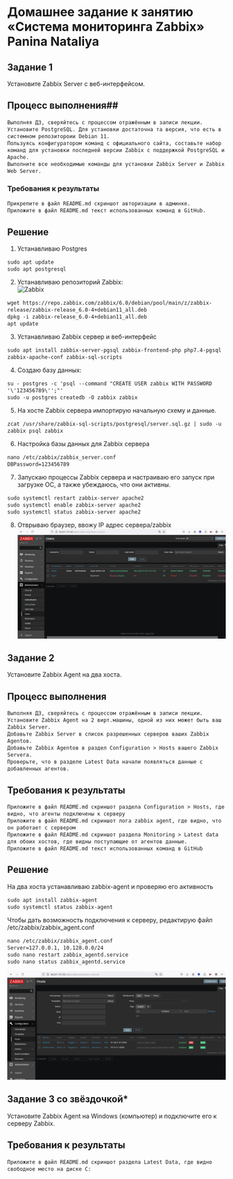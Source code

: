 # Домашнее задание к занятию «Система мониторинга Zabbix» Panina Nataliya
## Задание 1

Установите Zabbix Server с веб-интерфейсом.  
## Процесс выполнения##

    Выполняя ДЗ, сверяйтесь с процессом отражённым в записи лекции.
    Установите PostgreSQL. Для установки достаточна та версия, что есть в системном репозитороии Debian 11.
    Пользуясь конфигуратором команд с официального сайта, составьте набор команд для установки последней версии Zabbix с поддержкой PostgreSQL и Apache.
    Выполните все необходимые команды для установки Zabbix Server и Zabbix Web Server.

### Требования к результаты  

    Прикрепите в файл README.md скриншот авторизации в админке.
    Приложите в файл README.md текст использованных команд в GitHub.
## Решение
1.  Устанавливаю Postgres
```
sudo apt update  
sudo apt postgresql
```
2.  Устанавливаю репозиторий Zabbix:  
![Zabbix](https://www.zabbix.com/download?zabbix=6.0&os_distribution=debian&os_version=11&components=server_frontend_agent&db=pgsql&ws=apache)  
```
wget https://repo.zabbix.com/zabbix/6.0/debian/pool/main/z/zabbix-release/zabbix-release_6.0-4+debian11_all.deb
dpkg -i zabbix-release_6.0-4+debian11_all.deb  
apt update  
```
3. Устанавливаю Zabbix сервер и веб-интерфейс
```
sudo apt install zabbix-server-pgsql zabbix-frontend-php php7.4-pgsql zabbix-apache-conf zabbix-sql-scripts
```
4. Создаю базу данных:
```
su - postgres -c 'psql --command "CREATE USER zabbix WITH PASSWORD '\'123456789\'';"'
sudo -u postgres createdb -O zabbix zabbix 
```
5. На хосте Zabbix сервера импортирую начальную схему и данные.
```
zcat /usr/share/zabbix-sql-scripts/postgresql/server.sql.gz | sudo -u zabbix psql zabbix
```
6. Настройка базы данных для Zabbix сервера
```
nano /etc/zabbix/zabbix_server.conf
DBPassword=123456789
```
7. Запускаю процессы Zabbix сервера и настраиваю его запуск при загрузке ОС, а также убеждаюсь, что они активны.
```
sudo systemctl restart zabbix-server apache2
sudo systemctl enable zabbix-server apache2
sudo systemctl status zabbix-server apache2
```
8. Отврываю браузер, ввожу IP адрес сервера/zabbix
![Zabbix-users](https://github.com/nataliya-panina/zabbix1/blob/main/zabbix-users.png)
## Задание 2  
Установите Zabbix Agent на два хоста.  
## Процесс выполнения

    Выполняя ДЗ, сверяйтесь с процессом отражённым в записи лекции.
    Установите Zabbix Agent на 2 вирт.машины, одной из них может быть ваш Zabbix Server.
    Добавьте Zabbix Server в список разрешенных серверов ваших Zabbix Agentов.
    Добавьте Zabbix Agentов в раздел Configuration > Hosts вашего Zabbix Servera.
    Проверьте, что в разделе Latest Data начали появляться данные с добавленных агентов.

## Требования к результаты

    Приложите в файл README.md скриншот раздела Configuration > Hosts, где видно, что агенты подключены к серверу
    Приложите в файл README.md скриншот лога zabbix agent, где видно, что он работает с сервером
    Приложите в файл README.md скриншот раздела Monitoring > Latest data для обоих хостов, где видны поступающие от агентов данные.
    Приложите в файл README.md текст использованных команд в GitHub
    
## Решение
На два хоста устанавливаю zabbix-agent и проверяю его активность
```
sudo apt install zabbix-agent
sudo systemctl status zabbix-agent
```
Чтобы дать возможность подключения к серверу, редактирую файл /etc/zabbix/zabbix_agent.conf
```
nano /etc/zabbix/zabbix_agent.conf
Server=127.0.0.1, 10.128.0.0/24
sudo nano restart zabbix_agentd.service
sudo nano status zabbix_agentd.service
```
![Подключение](https://github.com/nataliya-panina/zabbix1/blob/main/server%2Bhost.png)
## Задание 3 со звёздочкой*

Установите Zabbix Agent на Windows (компьютер) и подключите его к серверу Zabbix.
## Требования к результаты

    Приложите в файл README.md скриншот раздела Latest Data, где видно свободное место на диске C:
